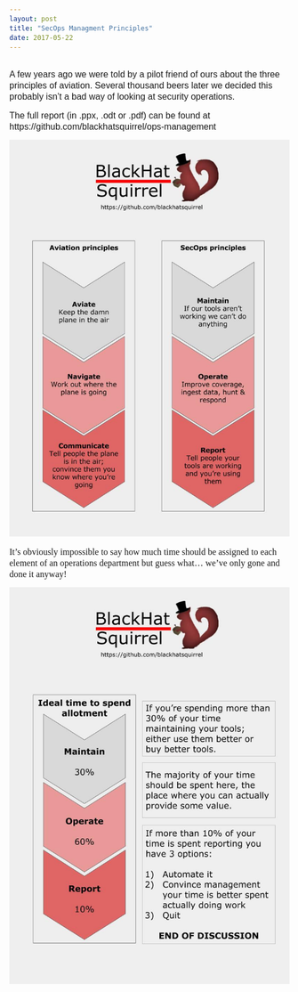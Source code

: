 ```yaml
---
layout: post
title: "SecOps Managment Principles"
date: 2017-05-22
---
```

<p><br />
<span style="font-size:16px;"><span style="font-family:verdana,geneva,sans-serif;"><span id="docs-internal-guid-7825d737-31da-6d8e-346c-637d600470b9"><span style="vertical-align: baseline; white-space: pre-wrap;">A few years ago we were told by a pilot friend of ours about the three principles of aviation. Several thousand beers later we decided this probably isn&rsquo;t a bad way of looking at security operations.</span></span></span></span></p>

<p><span style="font-size:16px;"><span style="font-family:verdana,geneva,sans-serif;"><span style="vertical-align: baseline; white-space: pre-wrap;">The full report (in .ppx, .odt or .pdf) can be found at </span>https://github.com/blackhatsquirrel/ops-management</span></span></p>

<p style="text-align:center"><img alt="" src="https://github.com/blackhatsquirrel/ops-management/raw/master/SecOps-Management-Overview.jpg" /></p>

<p><span style="font-size:16px;"><span id="docs-internal-guid-12799194-31db-8cb5-a867-6b288b28fe93"><span style="font-family: Verdana; vertical-align: baseline; white-space: pre-wrap;">It&rsquo;s obviously impossible to say how much time should be assigned to each element of an operations department but guess what&hellip; we&rsquo;ve only gone and done it anyway! </span></span></span></p>

<p style="text-align:center"><img alt="" src="https://github.com/blackhatsquirrel/ops-management/raw/master/SecOps-Management-Time-Allottment.jpg" /></p>

<p>&nbsp;</p>
</body>
